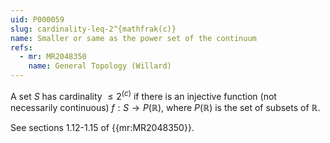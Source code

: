 ```yaml
---
uid: P000059
slug: cardinality-leq-2^{mathfrak(c)}
name: Smaller or same as the power set of the continuum
refs:
  - mr: MR2048350
    name: General Topology (Willard)
---
```

A set $S$ has cardinality $\leq 2^{\mathfrak(c)}$ if there is an injective function (not necessarily continuous) $f:S \rightarrow P(\mathbb{R})$, where $P(\mathbb{R})$ is the set of subsets of $\mathbb{R}$.

See sections 1.12-1.15 of {{mr:MR2048350}}.
